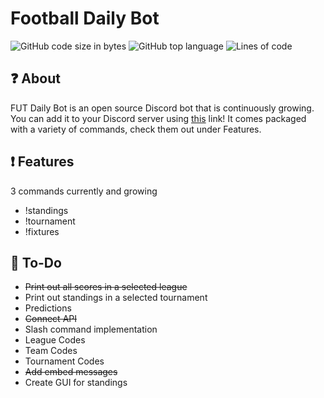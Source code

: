 # Football Daily Bot
![GitHub code size in bytes](https://img.shields.io/github/languages/code-size/hagop1/FUT-Daily-Bot?color=red)
![GitHub top language](https://img.shields.io/github/languages/top/hagop1/FUT-Daily-Bot)
![Lines of code](https://img.shields.io/tokei/lines/github/hagop1/FUT-Daily-Bot)

## :question: About
FUT Daily Bot is an open source Discord bot that is continuously growing. You can add it to your Discord server using [this](https://discord.com/api/oauth2/authorize?client_id=1022263336471109792&permissions=3843929668855&scope=bot) link! It comes packaged with a variety of commands, check them out under Features.

## :exclamation: Features
3 commands currently and growing
* !standings
* !tournament
* !fixtures

## :memo: To-Do
* ~~Print out all scores in a selected league~~
* Print out standings in a selected tournament
* Predictions
* ~~Connect API~~
* Slash command implementation
* League Codes
* Team Codes
* Tournament Codes
* ~~Add embed messages~~
* Create GUI for standings

